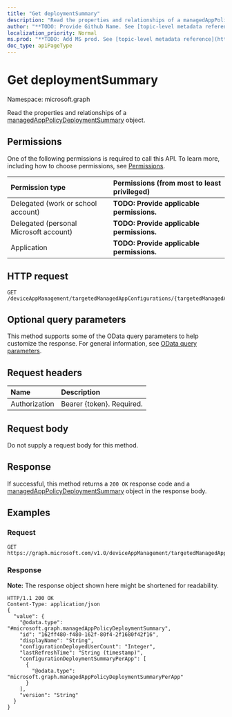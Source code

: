 ```yaml
---
title: "Get deploymentSummary"
description: "Read the properties and relationships of a managedAppPolicyDeploymentSummary object."
author: "**TODO: Provide Github Name. See [topic-level metadata reference](https://msgo.azurewebsites.net/add/document/guidelines/metadata.html#topic-level-metadata)**"
localization_priority: Normal
ms.prod: "**TODO: Add MS prod. See [topic-level metadata reference](https://msgo.azurewebsites.net/add/document/guidelines/metadata.html#topic-level-metadata)**"
doc_type: apiPageType
---
```


# Get deploymentSummary

Namespace: microsoft.graph

Read the properties and relationships of a [managedAppPolicyDeploymentSummary](../resources/intune-managedapppolicydeploymentsummary.md) object.

## Permissions
One of the following permissions is required to call this API. To learn more, including how to choose permissions, see [Permissions](/concepts/permissions-reference.md).

|Permission type|Permissions (from most to least privileged)|
|:---|:---|
|Delegated (work or school account)|**TODO: Provide applicable permissions.**|
|Delegated (personal Microsoft account)|**TODO: Provide applicable permissions.**|
|Application|**TODO: Provide applicable permissions.**|

## HTTP request

<!-- {
  "blockType": "ignored"
}
-->
``` http
GET /deviceAppManagement/targetedManagedAppConfigurations/{targetedManagedAppConfigurationId}/deploymentSummary
```

## Optional query parameters
This method supports some of the OData query parameters to help customize the response. For general information, see [OData query parameters](/graph/query-parameters).

## Request headers
|Name|Description|
|:---|:---|
|Authorization|Bearer {token}. Required.|

## Request body
Do not supply a request body for this method.

## Response

If successful, this method returns a `200 OK` response code and a [managedAppPolicyDeploymentSummary](../resources/intune-managedapppolicydeploymentsummary.md) object in the response body.

## Examples

### Request
<!-- {
  "blockType": "request",
  "name": "get_managedapppolicydeploymentsummary"
}
-->
``` http
GET https://graph.microsoft.com/v1.0/deviceAppManagement/targetedManagedAppConfigurations/{targetedManagedAppConfigurationId}/deploymentSummary
```


### Response
**Note:** The response object shown here might be shortened for readability.
<!-- {
  "blockType": "response",
  "truncated": true,
  "@odata.type": "microsoft.graph.managedAppPolicyDeploymentSummary"
}
-->
``` http
HTTP/1.1 200 OK
Content-Type: application/json
{
  "value": {
    "@odata.type": "#microsoft.graph.managedAppPolicyDeploymentSummary",
    "id": "162ff480-f480-162f-80f4-2f1680f42f16",
    "displayName": "String",
    "configurationDeployedUserCount": "Integer",
    "lastRefreshTime": "String (timestamp)",
    "configurationDeploymentSummaryPerApp": [
      {
        "@odata.type": "microsoft.graph.managedAppPolicyDeploymentSummaryPerApp"
      }
    ],
    "version": "String"
  }
}
```

